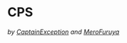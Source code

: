 # CPS

_by [CaptainException](https://github.com/CaptainException) and [MeroFuruya](https://github.com/MeroFuruya)_
